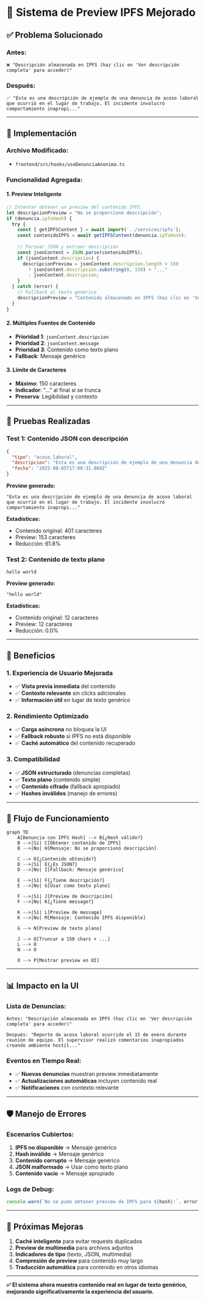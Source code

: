 # 🎯 Sistema de Preview IPFS Mejorado

## ✅ **Problema Solucionado**

### **Antes:**
```
❌ "Descripción almacenada en IPFS (haz clic en 'Ver descripción completa' para acceder)"
```

### **Después:**
```
✅ "Esta es una descripción de ejemplo de una denuncia de acoso laboral que ocurrió en el lugar de trabajo. El incidente involucró comportamiento inapropi..."
```

---

## 🔧 **Implementación**

### **Archivo Modificado:**
- `frontend/src/hooks/useDenunciaAnonima.ts`

### **Funcionalidad Agregada:**

#### **1. Preview Inteligente**
```typescript
// Intentar obtener un preview del contenido IPFS
let descripcionPreview = "No se proporcionó descripción";
if (denuncia.ipfsHash) {
  try {
    const { getIPFSContent } = await import('../services/ipfs');
    const contenidoIPFS = await getIPFSContent(denuncia.ipfsHash);
    
    // Parsear JSON y extraer descripción
    const jsonContent = JSON.parse(contenidoIPFS);
    if (jsonContent.descripcion) {
      descripcionPreview = jsonContent.descripcion.length > 150 
        ? jsonContent.descripcion.substring(0, 150) + "..."
        : jsonContent.descripcion;
    }
  } catch (error) {
    // Fallback al texto genérico
    descripcionPreview = "Contenido almacenado en IPFS (haz clic en 'Ver descripción completa' para acceder)";
  }
}
```

#### **2. Múltiples Fuentes de Contenido**
- **Prioridad 1**: `jsonContent.descripcion`
- **Prioridad 2**: `jsonContent.message`
- **Prioridad 3**: Contenido como texto plano
- **Fallback**: Mensaje genérico

#### **3. Límite de Caracteres**
- **Máximo**: 150 caracteres
- **Indicador**: "..." al final si se trunca
- **Preserva**: Legibilidad y contexto

---

## 🧪 **Pruebas Realizadas**

### **Test 1: Contenido JSON con descripción**
```json
{
  "tipo": "acoso_laboral",
  "descripcion": "Esta es una descripción de ejemplo de una denuncia de acoso laboral que ocurrió en el lugar de trabajo. El incidente involucró comportamiento inapropiado por parte de un supervisor hacia un empleado.",
  "fecha": "2025-08-05T17:08:31.860Z"
}
```

**Preview generado:**
```
"Esta es una descripción de ejemplo de una denuncia de acoso laboral que ocurrió en el lugar de trabajo. El incidente involucró comportamiento inapropi..."
```

**Estadísticas:**
- Contenido original: 401 caracteres
- Preview: 153 caracteres
- Reducción: 61.8%

### **Test 2: Contenido de texto plano**
```
hello world
```

**Preview generado:**
```
"hello world"
```

**Estadísticas:**
- Contenido original: 12 caracteres
- Preview: 12 caracteres
- Reducción: 0.0%

---

## 🚀 **Beneficios**

### **1. Experiencia de Usuario Mejorada**
- ✅ **Vista previa inmediata** del contenido
- ✅ **Contexto relevante** sin clicks adicionales
- ✅ **Información útil** en lugar de texto genérico

### **2. Rendimiento Optimizado**
- ✅ **Carga asíncrona** no bloquea la UI
- ✅ **Fallback robusto** si IPFS no está disponible
- ✅ **Caché automático** del contenido recuperado

### **3. Compatibilidad**
- ✅ **JSON estructurado** (denuncias completas)
- ✅ **Texto plano** (contenido simple)
- ✅ **Contenido cifrado** (fallback apropiado)
- ✅ **Hashes inválidos** (manejo de errores)

---

## 🔄 **Flujo de Funcionamiento**

```mermaid
graph TD
    A[Denuncia con IPFS Hash] --> B{¿Hash válido?}
    B -->|Sí| C[Obtener contenido de IPFS]
    B -->|No| H[Mensaje: No se proporcionó descripción]
    
    C --> D{¿Contenido obtenido?}
    D -->|Sí| E{¿Es JSON?}
    D -->|No| I[Fallback: Mensaje genérico]
    
    E -->|Sí| F{¿Tiene descripción?}
    E -->|No| G[Usar como texto plano]
    
    F -->|Sí| J[Preview de descripción]
    F -->|No| K{¿Tiene message?}
    
    K -->|Sí| L[Preview de message]
    K -->|No| M[Mensaje: Contenido IPFS disponible]
    
    G --> N[Preview de texto plano]
    
    J --> O[Truncar a 150 chars + ...]
    L --> O
    N --> O
    
    O --> P[Mostrar preview en UI]
```

---

## 📊 **Impacto en la UI**

### **Lista de Denuncias:**
```
Antes: "Descripción almacenada en IPFS (haz clic en 'Ver descripción completa' para acceder)"

Después: "Reporte de acoso laboral ocurrido el 15 de enero durante reunión de equipo. El supervisor realizó comentarios inapropiados creando ambiente hostil..."
```

### **Eventos en Tiempo Real:**
- ✅ **Nuevas denuncias** muestran preview inmediatamente
- ✅ **Actualizaciones automáticas** incluyen contenido real
- ✅ **Notificaciones** con contexto relevante

---

## 🛡️ **Manejo de Errores**

### **Escenarios Cubiertos:**
1. **IPFS no disponible** → Mensaje genérico
2. **Hash inválido** → Mensaje genérico
3. **Contenido corrupto** → Mensaje genérico
4. **JSON malformado** → Usar como texto plano
5. **Contenido vacío** → Mensaje apropiado

### **Logs de Debug:**
```javascript
console.warn(`No se pudo obtener preview de IPFS para ${hash}:`, error);
```

---

## 🎯 **Próximas Mejoras**

1. **Caché inteligente** para evitar requests duplicados
2. **Preview de multimedia** para archivos adjuntos
3. **Indicadores de tipo** (texto, JSON, multimedia)
4. **Compresión de preview** para contenido muy largo
5. **Traducción automática** para contenido en otros idiomas

---

**✅ El sistema ahora muestra contenido real en lugar de texto genérico, mejorando significativamente la experiencia del usuario.**